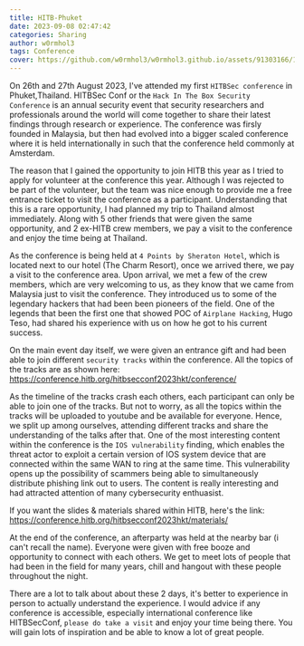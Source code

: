 ```yaml
---
title: HITB-Phuket
date: 2023-09-08 02:47:42
categories: Sharing
author: w0rmhol3
tags: Conference
cover: https://github.com/w0rmhol3/w0rmhol3.github.io/assets/91303166/116cc2f1-02a7-43e5-ada1-4485c3f83ffd
---
```

On 26th and 27th August 2023, I've attended my first `HITBSec conference` in Phuket,Thailand. HITBSec Conf or the `Hack In The Box Security Conference` is an annual security event that security researchers and professionals around the world will come together to share their latest findings through research or experience. The conference was firsly founded in Malaysia, but then had evolved into a bigger scaled conference where it is held internationally in such that the conference held commonly at Amsterdam. <!--more-->

The reason that I gained the opportunity to join HITB this year as I tried to apply for volunteer at the conference this year. Although I was rejected to be part of the volunteer, but the team was nice enough to provide me a free entrance ticket to visit the conference as a participant. Understanding that this is a rare opportunity, I had planned my trip to Thailand almost immediately. Along with 5 other friends that were given the same opportunity, and 2 ex-HITB crew members, we pay a visit to the conference and enjoy the time being at Thailand.

As the conference is being held at `4 Points by Sheraton Hotel`, which is located next to our hotel (The Charm Resort), once we arrived there, we pay a visit to the conference area. Upon arrival, we met a few of the crew members, which are very welcoming to us, as they know that we came from Malaysia just to visit the conference. They introduced us to some of the legendary hackers that had been been pioneers of the field. One of the legends that been the first one that showed POC of `Airplane Hacking`, Hugo Teso, had shared his experience with us on how he got to his current success. 

On the main event day itself, we were given an entrance gift and had been able to join different `security tracks` within the conference. All the topics of the tracks are as shown here: https://conference.hitb.org/hitbsecconf2023hkt/conference/

As the timeline of the tracks crash each others, each participant can only be able to join one of the tracks. But not to worry, as all the topics within the tracks will be uploaded to youtube and be available for everyone. Hence, we split up among ourselves, attending different tracks and share the understanding of the talks after that. One of the most interesting content within the conference is the `IOS vulnerability` finding, which enables the threat actor to exploit a certain version of IOS system device that are connected within the same WAN to ring at the same time. This vulnerability opens up the possibility of scammers being able to simultaneously distribute phishing link out to users. The content is really interesting and had attracted attention of many cybersecurity enthuasist.

If you want the slides & materials shared within HITB, here's the link: https://conference.hitb.org/hitbsecconf2023hkt/materials/

At the end of the conference, an afterparty was held at the nearby bar (i can't recall the name). Everyone were given with free booze and opportunity to connect with each others. We get to meet lots of people that had been in the field for many years, chill and hangout with these people throughout the night. 

There are a lot to talk about about these 2 days, it's better to experience in person to actually understand the experience. I would advice if any conference is accessible, especially international conference like HITBSecConf, `please do take a visit` and enjoy your time being there. You will gain lots of inspiration and be able to know a lot of great people.
